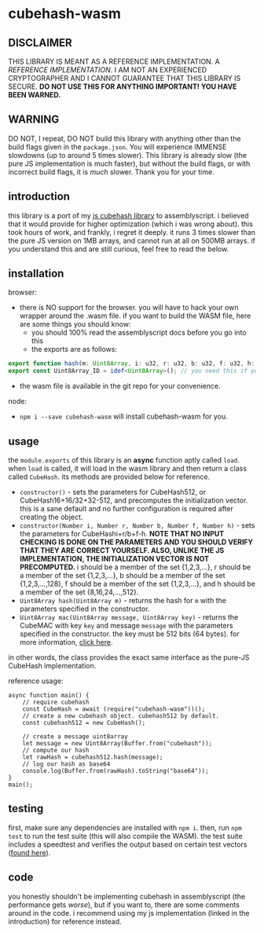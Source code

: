 # cubehash-wasm
## DISCLAIMER
THIS LIBRARY IS MEANT AS A REFERENCE IMPLEMENTATION. A *REFERENCE IMPLEMENTATION*. I AM NOT AN EXPERIENCED CRYPTOGRAPHER AND I CANNOT GUARANTEE THAT THIS LIBRARY IS SECURE. **DO NOT USE THIS FOR ANYTHING IMPORTANT! YOU HAVE BEEN WARNED.**
## WARNING
DO NOT, I repeat, DO NOT build this library with anything other than the build flags given in the `package.json`. You will experience IMMENSE slowdowns (up to around 5 times slower). This library is already slow (the pure JS implementation is much faster), but without the build flags, or with incorrect build flags, it is *much* slower. Thank you for your time.

## introduction
this library is a port of my [js cubehash library](https://github.com/parabirb/cubehash) to assemblyscript. i believed that it would provide for higher optimization (which i was wrong about). this took hours of work, and frankly, i regret it deeply. it runs 3 times slower than the pure JS version on 1MB arrays, and cannot run at all on 500MB arrays. if you understand this and are still curious, feel free to read the below.

## installation
browser:
* there is NO support for the browser. you will have to hack your own wrapper around the .wasm file. if you want to build the WASM file, here are some things you should know:
    * you should 100% read the assemblyscript docs before you go into this
    * the exports are as follows:
```typescript
export function hash(m: Uint8Array, i: u32, r: u32, b: u32, f: u32, h: u32): Uint8Array // this is the hash function's signature.
export const Uint8Array_ID = idof<Uint8Array>(); // you need this if you want to hash anything!
```
* the wasm file is available in the git repo for your convenience.

node:
* `npm i --save cubehash-wasm` will install cubehash-wasm for you.

## usage
the `module.exports` of this library is an **async** function aptly called `load`. when `load` is called, it will load in the wasm library and then return a class called `CubeHash`. its methods are provided below for reference.

* `constructor()` - sets the parameters for CubeHash512, or CubeHash16+16/32+32-512, and precomputes the initialization vector. this is a sane default and no further configuration is required after creating the object.
* `constructor(Number i, Number r, Number b, Number f, Number h)` - sets the parameters for CubeHashi+r/b+f-h. **NOTE THAT NO INPUT CHECKING IS DONE ON THE PARAMETERS AND YOU SHOULD VERIFY THAT THEY ARE CORRECT YOURSELF. ALSO, UNLIKE THE JS IMPLEMENTATION, THE INITIALIZATION VECTOR IS NOT PRECOMPUTED.** i should be a member of the set {1,2,3,...}, r should be a member of the set {1,2,3,...}, b should be a member of the set {1,2,3,...,128}, f should be a member of the set {1,2,3,...}, and h should be a member of the set {8,16,24,...,512}.
* `Uint8Array hash(Uint8Array m)` - returns the hash for `m` with the parameters specified in the constructor.
* `Uint8Array mac(Uint8Array message, Uint8Array key)` - returns the CubeMAC with key `key` and message `message` with the parameters specified in the constructor. the key must be 512 bits (64 bytes). for more information, [click here](https://cubehash.cr.yp.to/submission2/tweak2.pdf).

in other words, the class provides the exact same interface as the pure-JS CubeHash implementation.

reference usage:
```JS
async function main() {
    // require cubehash
    const CubeHash = await (require("cubehash-wasm"))();
    // create a new cubehash object. cubehash512 by default.
    const cubehash512 = new CubeHash();

    // create a message uint8array
    let message = new Uint8Array(Buffer.from("cubehash"));
    // compute our hash
    let rawHash = cubehash512.hash(message);
    // log our hash as base64
    console.log(Buffer.from(rawHash).toString("base64"));
}
main();
```

## testing
first, make sure any dependencies are installed with `npm i`. then, run `npm test` to run the test suite (this will also compile the WASM). the test suite includes a speedtest and verifies the output based on certain test vectors ([found here](https://en.wikipedia.org/wiki/CubeHash)).

## code
you honestly shouldn't be implementing cubehash in assemblyscript (the performance gets *worse*), but if you want to, there are some comments around in the code. i recommend using my js implementation (linked in the introduction) for reference instead.
